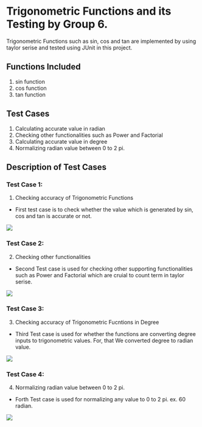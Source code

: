 <h1>Trigonometric Functions and its Testing by Group 6.</h1>

Trigonometric Functions such as sin, cos and tan are implemented by using taylor 
serise and tested using JUnit in this project.

<h2>Functions Included</h2>

1) sin function
2) cos function
3) tan function

<h2>Test Cases</h2>

1) Calculating accurate value in radian
2) Checking other functionalities such as Power and Factorial
3) Calculating accurate value in degree
4) Normalizing radian value between 0 to 2 pi.

<h2>Description of Test Cases</h2>

<h3>Test Case 1:</h3>

1) Checking accuracy of Trigonometric Functions

-   First test case is to check whether the value which is generated by sin, cos and tan is accurate or not.

<img src="https://gitlab.cs.uwindsor.ca/group-6/trigonometric-junit-testing/-/blob/master/Trigonometric-JUnit-Testing/Screenshots/Version1-Result.png" />

<h3>Test Case 2:</h3>

2) Checking other functionalities

-   Second Test case is used for checking other supporting functionalities such as Power and Factorial which are cruial to count term in taylor serise.

<img src="https://gitlab.cs.uwindsor.ca/group-6/trigonometric-junit-testing/-/blob/master/Trigonometric-JUnit-Testing/Screenshots/Version2-Result.png"/>

<h3>Test Case 3:</h3>

3) Checking accuracy of Trigonometric Fucntions in Degree

-   Third Test case is used for whether the functions are converting degree inputs to trigonometric values. For, that We converted degree to radian value.

<img src="https://gitlab.cs.uwindsor.ca/group-6/trigonometric-junit-testing/-/blob/master/Trigonometric-JUnit-Testing/Screenshots/Version3-Result.png"/>

<h3>Test Case 4:</h3>

4) Normalizing radian value between 0 to 2 pi.

-   Forth Test case is used for normalizing any value to 0 to 2 pi. ex. 60 radian.

<img src="https://gitlab.cs.uwindsor.ca/group-6/trigonometric-junit-testing/-/blob/master/Trigonometric-JUnit-Testing/Screenshots/Version4-Result.png"/>